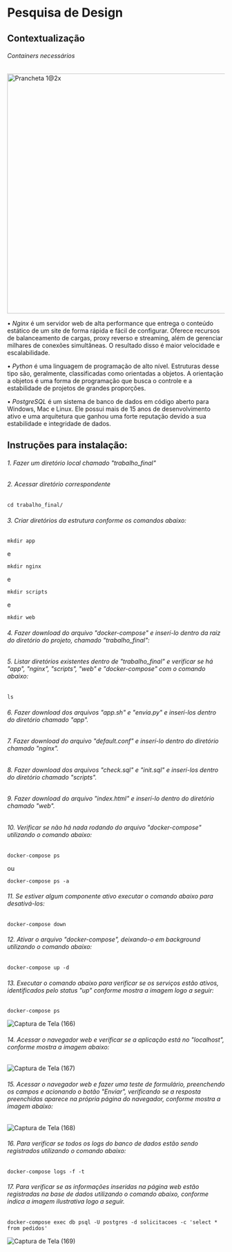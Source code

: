 # Pesquisa de Design

## Contextualização

###### Containers necessários

<img width="555" alt="Prancheta 1@2x" src="https://user-images.githubusercontent.com/65691783/85179814-3d16ec00-b258-11ea-9ce5-601629770efb.png">

• *Nginx* é um servidor web de alta performance que entrega o conteúdo estático de um site de forma rápida e fácil de configurar. Oferece recursos de balanceamento de cargas, proxy reverso e streaming, além de gerenciar milhares de conexões simultâneas. O resultado disso é maior velocidade e escalabilidade.

• *Python* é uma linguagem de programação de alto nível. Estruturas desse tipo são, geralmente, classificadas como orientadas a objetos. A orientação a objetos é uma forma de programação que busca o controle e a estabilidade de projetos de grandes proporções.

• *PostgreSQL* é um sistema de banco de dados em código aberto para Windows, Mac e Linux. Ele possui mais de 15 anos de desenvolvimento ativo e uma arquitetura que ganhou uma forte reputação devido a sua estabilidade e integridade de dados.

## Instruções para instalação:

###### 1. Fazer um diretório local chamado *"trabalho_final"*

###### 2. Acessar diretório correspondente
```
cd trabalho_final/
```

###### 3. Criar diretórios da estrutura conforme os comandos abaixo:
```
mkdir app
```
e
```
mkdir nginx
```
e
```
mkdir scripts
```
e
```
mkdir web
```

###### 4. Fazer download do arquivo *"docker-compose"* e inserí-lo dentro da raiz do diretório do projeto, chamado *"trabalho_final"*:


###### 5. Listar diretórios existentes dentro de *"trabalho_final"* e verificar se há "app", "nginx", "scripts", "web" e "docker-compose" com o comando abaixo:
```
ls
```

###### 6. Fazer download dos arquivos *"app.sh"* e *"envia.py"* e inserí-los dentro do diretório chamado *"app"*.

###### 7. Fazer download do arquivo *"default.conf"* e inserí-lo dentro do diretório chamado *"nginx"*.

###### 8. Fazer download dos arquivos *"check.sql"* e *"init.sql"* e inserí-los dentro do diretório chamado *"scripts"*.

###### 9. Fazer download do arquivo *"index.html"* e inserí-lo dentro do diretório chamado *"web"*.

###### 10. Verificar se não há nada rodando do arquivo *"docker-compose"* utilizando o comando abaixo:
```
docker-compose ps 
```
ou
```
docker-compose ps -a
```

###### 11. Se estiver algum componente ativo executar o comando abaixo para desativá-los:
```
docker-compose down
```

###### 12. Ativar o arquivo *"docker-compose"*, deixando-o em background utilizando o comando abaixo:
```
docker-compose up -d
```

###### 13. Executar o comando abaixo para verificar se os serviços estão ativos, identificados pelo status "up" conforme mostra a imagem logo a seguir:
```
docker-compose ps
```
![Captura de Tela (166)](https://user-images.githubusercontent.com/65691783/85180420-d561a080-b259-11ea-97b6-d696ae6c9780.png)

###### 14. Acessar o navegador web e verificar se a aplicação está no *"localhost"*, conforme mostra a imagem abaixo:

![Captura de Tela (167)](https://user-images.githubusercontent.com/65691783/85180617-3f7a4580-b25a-11ea-9ee9-9e78a1ff4442.png)

###### 15. Acessar o navegador web e fazer uma teste de formulário, preenchendo os campos e acionando o botão *"Enviar"*, verificando se a resposta preenchidas aparece na própria página do navegador, conforme mostra a imagem abaixo:

![Captura de Tela (168)](https://user-images.githubusercontent.com/65691783/85180793-b7e10680-b25a-11ea-8e6c-935eb8884926.png)

###### 16. Para verificar se todos os logs do banco de dados estão sendo registrados utilizando o comando abaixo:
```
docker-compose logs -f -t
```

###### 17. Para verificar se as informações inseridas na página web estão registradas na base de dados utilizando o comando abaixo, conforme indica a imagem ilustrativa logo a seguir.
```
docker-compose exec db psql -U postgres -d solicitacoes -c 'select * from pedidos'
```
![Captura de Tela (169)](https://user-images.githubusercontent.com/65691783/85181133-92083180-b25b-11ea-8430-e75bf42803b0.png)
